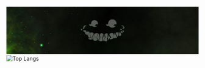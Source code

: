 ![](banner.png)
![Top Langs](https://github-readme-stats.vercel.app/api/top-langs/?username=hugojhonathan&langs_count=8)
